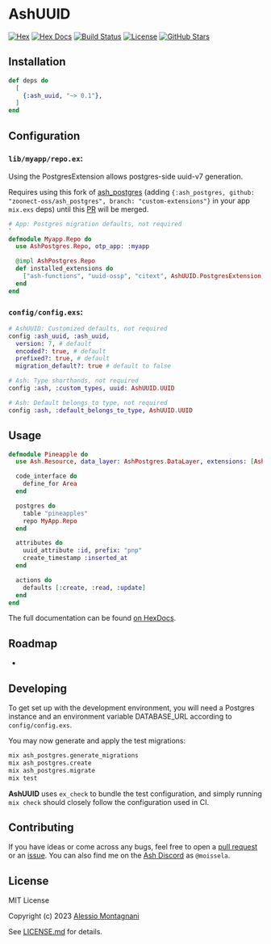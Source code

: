# AshUUID

[![Hex](http://img.shields.io/hexpm/v/ash_uuid.svg?style=flat)](https://hex.pm/packages/ash_uuid)
[![Hex Docs](https://img.shields.io/badge/hex-docs-purple.svg)](https://hexdocs.pm/ash_uuid/)
[![Build Status](https://img.shields.io/github/actions/workflow/status/zoonect-oss/ash_uuid/ci.yml)](https://github.com/zoonect-oss/ash_uuid)
[![License](https://img.shields.io/github/license/zoonect-oss/ash_uuid?color=blue)](https://github.com/zoonect-oss/ash_uuid/blob/main/LICENSE.md)
[![GitHub Stars](https://img.shields.io/github/stars/zoonect-oss/ash_uuid?color=ffd700&label=github&logo=github)](https://github.com/zoonect-oss/ash_uuid)

## Installation

```elixir
def deps do
  [
    {:ash_uuid, "~> 0.1"},
  ]
end
```

## Configuration

### `lib/myapp/repo.ex`:

Using the PostgresExtension allows postgres-side uuid-v7 generation.

Requires using this fork of [ash_postgres](https://github.com/zoonect-oss/ash_postgres/tree/custom-extensions) (adding `{:ash_postgres, github: "zoonect-oss/ash_postgres", branch: "custom-extensions"}` in your app `mix.exs` deps) until this [PR](https://github.com/ash-project/ash_postgres/pull/162) will be merged.

```elixir
# App: Postgres migration defaults, not required
`
defmodule Myapp.Repo do
  use AshPostgres.Repo, otp_app: :myapp

  @impl AshPostgres.Repo
  def installed_extensions do
    ["ash-functions", "uuid-ossp", "citext", AshUUID.PostgresExtension]
  end
end
```

### `config/config.exs`:

```elixir
# AshUUID: Customized defaults, not required
config :ash_uuid, :ash_uuid,
  version: 7, # default
  encoded?: true, # default
  prefixed?: true, # default
  migration_default?: true # default to false

# Ash: Type shorthands, not required
config :ash, :custom_types, uuid: AshUUID.UUID

# Ash: Default belongs_to type, not required
config :ash, :default_belongs_to_type, AshUUID.UUID
```

## Usage

```elixir
defmodule Pineapple do
  use Ash.Resource, data_layer: AshPostgres.DataLayer, extensions: [AshUUID]

  code_interface do
    define_for Area
  end

  postgres do
    table "pineapples"
    repo MyApp.Repo
  end

  attributes do
    uuid_attribute :id, prefix: "pnp"
    create_timestamp :inserted_at
  end

  actions do
    defaults [:create, :read, :update]
  end
end
```

The full documentation can be found [on HexDocs].

## Roadmap

-

## Developing

To get set up with the development environment, you will need a Postgres
instance and an environment variable DATABASE_URL according to `config/config.exs`.

You may now generate and apply the test migrations:

```sh
mix ash_postgres.generate_migrations
mix ash_postgres.create
mix ash_postgres.migrate
mix test
```

**AshUUID** uses `ex_check` to bundle the test configuration, and simply running
`mix check` should closely follow the configuration used in CI.

## Contributing

If you have ideas or come across any bugs, feel free to open a [pull request] or
an [issue]. You can also find me on the [Ash Discord](https://discord.gg/D7FNG2q) as `@moissela`.

## License

MIT License

Copyright (c) 2023 [Alessio Montagnani]

See [LICENSE.md] for details.

[Alessio Montagnani]: https://github.com/moissela
[LICENSE.md]: https://github.com/zoonect-oss/ash_uuid/blob/main/LICENSE.md
[pull request]: https://github.com/zoonect-oss/ash_uuid/pulls
[issue]: https://github.com/zoonect-oss/ash_uuid/issues
[on HexDocs]: https://hexdocs.pm/ash_uuid
